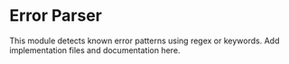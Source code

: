 # Error Parser

This module detects known error patterns using regex or keywords. Add implementation files and documentation here.
